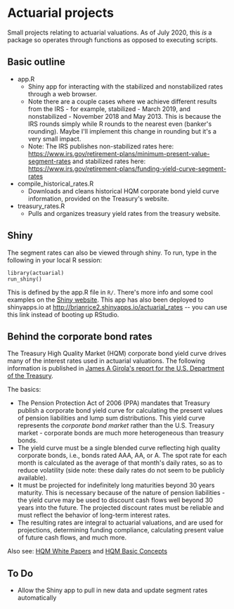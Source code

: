 # Actuarial projects

Small projects relating to actuarial valuations. As of July 2020, this *is* a package so operates through functions as opposed to executing scripts.

## Basic outline

* app.R
  * Shiny app for interacting with the stabilized and nonstabilized rates through a web browser.
  * Note there are a couple cases where we achieve different results from the IRS - for example, stabilized - March 2019, and nonstabilized - November 2018 and May 2013. This is because the IRS rounds simply while R rounds to the nearest even (banker's rounding). Maybe I'll implement this change in rounding but it's a very small impact.
  * Note: The IRS publishes non-stabilized rates here: https://www.irs.gov/retirement-plans/minimum-present-value-segment-rates
and stabilized rates here: https://www.irs.gov/retirement-plans/funding-yield-curve-segment-rates
* compile_historical_rates.R
  * Downloads and cleans historical HQM corporate bond yield curve information, provided on the Treasury's website.
* treasury_rates.R
  * Pulls and organizes treasury yield rates from the treasury website.

## Shiny

The segment rates can also be viewed through shiny. To run, type in the following in your local R session:

```
library(actuarial)
run_shiny()
```

This is defined by the app.R file in `R/`. There's more info and some cool examples on the [Shiny website][4]. This app has also been deployed to shinyapps.io at http://brianrice2.shinyapps.io/actuarial_rates -- you can use this link instead of booting up RStudio.

## Behind the corporate bond rates

The Treasury High Quality Market (HQM) corporate bond yield curve drives many of the interest rates used in actuarial valuations. The following information is published in [James A Girola's report for the U.S. Department of the Treasury][1].

The basics:

* The Pension Protection Act of 2006 (PPA) mandates that Treasury publish a corporate bond yield curve for calculating the present values of pension liabilities and lump sum distributions. This yield curve represents the *corporate bond market* rather than the U.S. Treasury market - corporate bonds are much more heterogeneous than treasury bonds.
* The yield curve must be a single blended curve reflecting high quality corporate bonds, i.e., bonds rated AAA, AA, or A. The spot rate for each month is calculated as the average of that month's daily rates, so as to reduce volatility (side note: these daily rates do not seem to be publicly available).
* It must be projected for indefinitely long maturities beyond 30 years maturity. This is necessary because of the nature of pension liabilities - the yield curve may be used to discount cash flows well beyond 30 years into the future. The projected discount rates must be reliable and must reflect the behavior of long-term interest rates.
* The resulting rates are integral to actuarial valuations, and are used for projections, determining funding compliance, calculating present value of future cash flows, and much more.


Also see: [HQM White Papers][2] and [HQM Basic Concepts][3]

[1]: https://www.treasury.gov/resource-center/economic-policy/corp-bond-yield/Documents/hqm_pres.pdf
[2]: https://www.treasury.gov/resource-center/economic-policy/corp-bond-yield/Documents/pension_yieldcurve_020705.pdf
[3]: https://www.treasury.gov/resource-center/economic-policy/corp-bond-yield/Documents/ycp_oct2011.pdf
[4]: https://shiny.rstudio.com

## To Do

* Allow the Shiny app to pull in new data and update segment rates automatically

